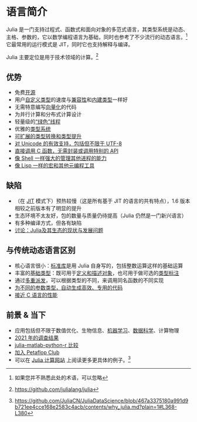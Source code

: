 # 语言简介
Julia 是一门支持过程式、函数式和面向对象的多范式语言，其类型系统是动态、主格、参数的，它以数学编程语言为基础，同时也参考了不少流行的动态语言。[^3]
它最常用的运行模式是 JIT，同时它也支持解释与编译。

Julia 主要定位是用于技术领域的计算。[^4]

## 优势
- 免费[开源](https://github.com/julialang/julia)
- 用户[自定义类型](../advanced/struct.md)的速度与[兼容性](../advanced/method.md)和[内建类型](../advanced/typesystem.md#原始类型)一样好
- 无需特意编写[向量化](../basic/vector.md#向量点运算)的代码
- 为并行计算和分布式计算设计
- 轻量级的[“绿色”线程](../advanced/task.md)
- 优雅的[类型系统](../advanced/typesystem.md)
- [可扩展的类型转换和类型提升](../advanced/conpro.md)
- [对 Unicode 的有效支持，包括但不限于 UTF-8](../basic/string.md)
- [直接调用 C 函数，无需封装或调用特别的 API](../advanced/ccall.md)
- [像 Shell 一样强大的管理其他进程的能力](../advanced/cmd.md)
- [像 Lisp 一样的宏和其他元编程工具](../advanced/meta.md)

## 缺陷
- （在 [JIT](https://discourse.juliacn.com/t/topic/4203#just-in-time-compilation) 模式下）预热较慢（这是所有基于 JIT 的语言的共有特点），1.6 版本相较之前版本有了明显的提升
- 生态环境不太友好，包的数量与质量仍待提高（Julia 仍然是一门新兴语言）
- 有多种编译方式，但各有缺陷
- [讨论：Julia及其生态的现状与发展问题](https://discourse.julialang.org/t/discussion-on-why-i-no-longer-recommend-julia-by-yuri-vishnevsky/81151)

## 与传统动态语言区别
- 核心语言很小：[标准库](../blog/packages/stdlib.md)是用 Julia 自身写的，包括整数运算这样的基础运算
- 丰富的[基础类型](../lists/typetree1.8.txt)：既可用于[定义和描述对象](../advanced/struct.md)，也可用于做可选的[类型标注](../advanced/typesystem.md#类型声明)
- 通过[多重派发](https://discourse.juliacn.com/t/topic/4203#multiple-dispatch)，可以根据类型的不同，来调用同名函数的不同实现
- [为不同的参数类型，自动生成高效、专用的代码](../advanced/method.md)
- [接近 C 语言的性能](../../assets/svg/benchmarks.svg)

## 前景 & 当下
- 应用包括但不限于数值优化、生物信息、[机器学习](../blog/packages/classify.md#机器学习)、[数据科学](../blog/packages/classify.md#数据工具)、计算物理
- [2021 年的调查结果](../ecosystem/survey/2021.md)
- [julia-matlab-python-r 比较](https://cepr.org/voxeu/columns/choosing-numerical-programming-language-economic-research-julia-matlab-python-or-r)
- [加入 Petaflop Club](https://www.hpcwire.com/off-the-wire/julia-joins-petaflop-club/)
- 可以在 [Julia 计算网站](https://juliacomputing.com/case-studies/) 上阅读更多更具体的例子。[^5]

[^1]: https://docs.juliacn.com/latest/
[^2]: https://julialang.org/blog/2012/02/why-we-created-julia-zh_CN/
[^3]: 如果您并不熟悉此处的术语，可以忽略
[^4]: https://github.com/julialang/julia
[^5]: https://github.com/JuliaCN/JuliaDataScience/blob/467a3375180a991d9b721ee4cce168e2583c4acb/contents/why_julia.md?plain=1#L368-L380
